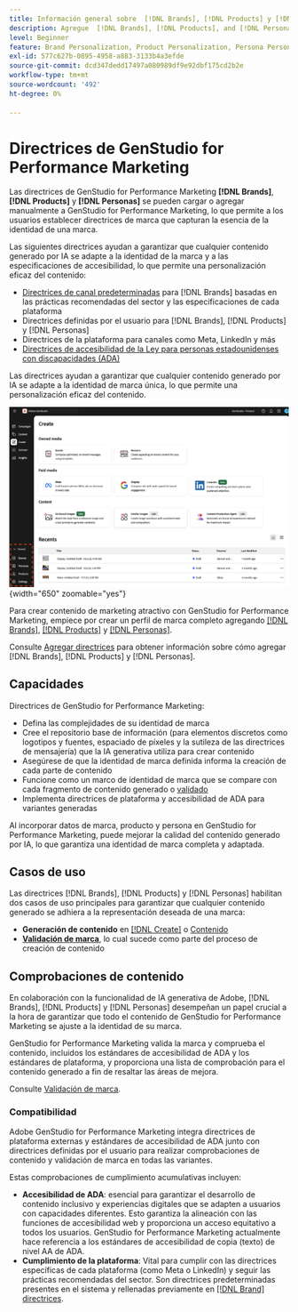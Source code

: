 ```yaml
---
title: Información general sobre  [!DNL Brands], [!DNL Products] y [!DNL Personas]
description: Agregue  [!DNL Brands], [!DNL Products], and [!DNL Personas] a GenStudio for Performance Marketing para crear un perfil de marca completo que incluya todos los aspectos de la representación de una marca.
level: Beginner
feature: Brand Personalization, Product Personalization, Persona Personalization, Variant Generation, Generative AI
exl-id: 577c627b-0895-4958-a883-3133b4a3efde
source-git-commit: dcd347dedd17497a080989df9e92dbf175cd2b2e
workflow-type: tm+mt
source-wordcount: '492'
ht-degree: 0%

---
```


# Directrices de GenStudio for Performance Marketing

Las directrices de GenStudio for Performance Marketing **[!DNL Brands]**, **[!DNL Products]** y **[!DNL Personas]** se pueden cargar o agregar manualmente a GenStudio for Performance Marketing, lo que permite a los usuarios establecer directrices de marca que capturan la esencia de la identidad de una marca.

Las siguientes directrices ayudan a garantizar que cualquier contenido generado por IA se adapte a la identidad de la marca y a las especificaciones de accesibilidad, lo que permite una personalización eficaz del contenido:

* [Directrices de canal predeterminadas](/help/user-guide/guidelines/brands.md#default-channel-guidelines) para [!DNL Brands] basadas en las prácticas recomendadas del sector y las especificaciones de cada plataforma
* Directrices definidas por el usuario para [!DNL Brands], [!DNL Products] y [!DNL Personas]
* Directrices de la plataforma para canales como Meta, LinkedIn y más
* [Directrices de accesibilidad de la Ley para personas estadounidenses con discapacidades (ADA)](#compliance)

Las directrices ayudan a garantizar que cualquier contenido generado por IA se adapte a la identidad de marca única, lo que permite una personalización eficaz del contenido.

![Directrices en GenStudio for Performance Marketing](/help/assets/guidelines.png){width="650" zoomable="yes"}

Para crear contenido de marketing atractivo con GenStudio for Performance Marketing, empiece por crear un perfil de marca completo agregando [[!DNL Brands]](/help/user-guide/guidelines/brands.md), [[!DNL Products]](/help/user-guide/guidelines/products.md) y [[!DNL Personas]](/help/user-guide/guidelines/personas.md).

Consulte [Agregar directrices](/help/user-guide/guidelines/add-guidelines.md) para obtener información sobre cómo agregar [!DNL Brands], [!DNL Products] y [!DNL Personas].

## Capacidades

Directrices de GenStudio for Performance Marketing:

* Defina las complejidades de su identidad de marca
* Cree el repositorio base de información (para elementos discretos como logotipos y fuentes, espaciado de píxeles y la sutileza de las directrices de mensajería) que la IA generativa utiliza para crear contenido
* Asegúrese de que la identidad de marca definida informa la creación de cada parte de contenido
* Funcione como un marco de identidad de marca que se compare con cada fragmento de contenido generado o [validado](#content-checks)
* Implementa directrices de plataforma y accesibilidad de ADA para variantes generadas

Al incorporar datos de marca, producto y persona en GenStudio for Performance Marketing, puede mejorar la calidad del contenido generado por IA, lo que garantiza una identidad de marca completa y adaptada.

## Casos de uso

Las directrices [!DNL Brands], [!DNL Products] y [!DNL Personas] habilitan dos casos de uso principales para garantizar que cualquier contenido generado se adhiera a la representación deseada de una marca:

* **Generación de contenido** en [[!DNL Create]](/help/user-guide/create/overview.md) o [Contenido](/help/user-guide/content/overview.md)
* [**Validación de marca**](#content-checks), lo cual sucede como parte del proceso de creación de contenido

## Comprobaciones de contenido

En colaboración con la funcionalidad de IA generativa de Adobe, [!DNL Brands], [!DNL Products] y [!DNL Personas] desempeñan un papel crucial a la hora de garantizar que todo el contenido de GenStudio for Performance Marketing se ajuste a la identidad de su marca.

GenStudio for Performance Marketing valida la marca y comprueba el contenido, incluidos los estándares de accesibilidad de ADA y los estándares de plataforma, y proporciona una lista de comprobación para el contenido generado a fin de resaltar las áreas de mejora.

Consulte [Validación de marca](/help/user-guide/guidelines/brand-validation.md).

### Compatibilidad

Adobe GenStudio for Performance Marketing integra directrices de plataforma externas y estándares de accesibilidad de ADA junto con directrices definidas por el usuario para realizar comprobaciones de contenido y validación de marca en todas las variantes.

Estas comprobaciones de cumplimiento acumulativas incluyen:

* **Accesibilidad de ADA**: esencial para garantizar el desarrollo de contenido inclusivo y experiencias digitales que se adapten a usuarios con capacidades diferentes. Esto garantiza la alineación con las funciones de accesibilidad web y proporciona un acceso equitativo a todos los usuarios. GenStudio for Performance Marketing actualmente hace referencia a los estándares de accesibilidad de copia (texto) de nivel AA de ADA.
* **Cumplimiento de la plataforma**: Vital para cumplir con las directrices específicas de cada plataforma (como Meta o LinkedIn) y seguir las prácticas recomendadas del sector. Son directrices predeterminadas presentes en el sistema y rellenadas previamente en [[!DNL Brand] directrices](/help/user-guide/guidelines/brands.md#brands-guidelines).
